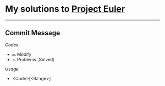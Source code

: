 # My solutions to [**Project Euler**](https://projecteuler.net)
---

## Commit Message

*Codes*
- `m`. Modify
- `p`. Problems \[Solved\]

*Usage*
- \<Code>\[\<Range>]
